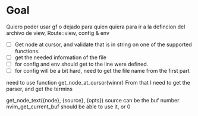 # Goal

Quiero poder usar gf o dejado para quien quiera para ir a la defincion del archivo
de view, Route::view, config & env

- [ ] Get node at cursor, and validate that is in string on one of the supported functions.
- [ ] get the needed information of the file
- [ ] for config and env should get to the line were defined.
- [ ] for config will be a bit hard, need to get the file name from the first part

need to use function get_node_at_cursor(winnr)
From that I need to get the parser, and get the termins

get_node_text({node}, {source}, {opts})
source can be the buf number
nvim_get_current_buf should be able to use it, or 0
